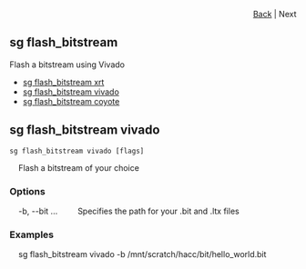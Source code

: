 <div id="readme" class="Box-body readme blob js-code-block-container">
<article class="markdown-body entry-content p-3 p-md-6" itemprop="text">
<p align="right">
<a href="https://github.com/fpgasystems/hacc/blob/main/docs/CLI.md#cli">Back</a> | Next
</p>

# sg flash_bitstream
Flash a bitstream using Vivado

* [sg flash_bitstream xrt]()
* [sg flash_bitstream vivado](#sg-flashbitstream-vivado)
* [sg flash_bitstream coyote]()

## sg flash_bitstream vivado
```
sg flash_bitstream vivado [flags]
```
&nbsp; &nbsp; Flash a bitstream of your choice

### Options
&nbsp; &nbsp; -b, --bit <string>...
&nbsp; &nbsp; &nbsp; &nbsp; Specifies the path for your .bit and .ltx files

### Examples
&nbsp; &nbsp; sg flash_bitstream vivado -b /mnt/scratch/hacc/bit/hello_world.bit